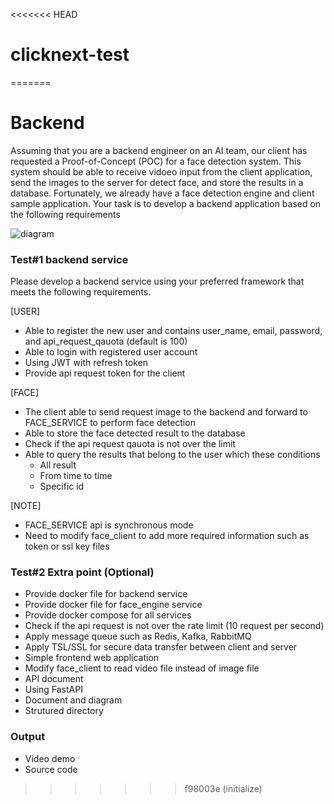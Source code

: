 <<<<<<< HEAD
# clicknext-test
=======
# Backend
Assuming that you are a backend engineer on an AI team, our client has requested a Proof-of-Concept (POC) for a face detection system. This system should be able to receive vidoeo input from the client application, send the images to the server for detect face, and store the results in a database. Fortunately, we already have a face detection engine and client sample application. Your task is to develop a backend application based on the following requirements

![diagram](https://gitlab.com/clicknext-ai/technical-test/backend/-/raw/main/doc/backend_technical_test.jpg)

### Test#1 backend service
Please develop a backend service using your preferred framework that meets the following requirements.

[USER]
- Able to register the new user and contains user_name, email, password, and api_request_qauota (default is 100)
- Able to login with registered user account
- Using JWT with refresh token
- Provide api request token for the client

[FACE]
- The client able to send request image to the backend and forward to FACE_SERVICE to perform face detection
- Able to store the face detected result to the database
- Check if the api request qauota is not over the limit 
- Able to query the results that belong to the user which these conditions
  - All result
  - From time to time
  - Specific id

[NOTE]
- FACE_SERVICE api is synchronous mode
- Need to modify face_client to add more required information such as token or ssl key files

### Test#2 Extra point (Optional)
- Provide docker file for backend service
- Provide docker file for face_engine service
- Provide docker compose for all services
- Check if the api request is not over the rate limit (10 request per second)
- Apply message queue such as Redis, Kafka, RabbitMQ
- Apply TSL/SSL for secure data transfer between client and server
- Simple frontend web application
- Modify face_client to read video file instead of image file
- API document
- Using FastAPI
- Document and diagram
- Strutured directory

### Output
- Video demo
- Source code
>>>>>>> f98003e (initialize)
